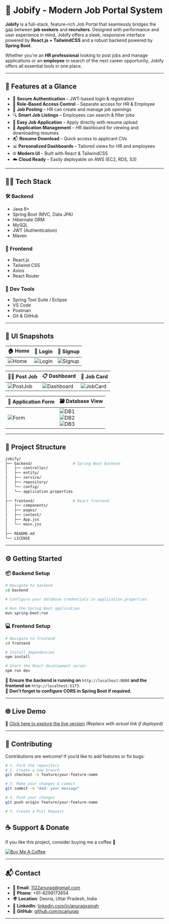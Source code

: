 # 💼 Jobify - Modern Job Portal System

**Jobify** is a full-stack, feature-rich Job Portal that seamlessly bridges the gap between **job seekers** and **recruiters**. Designed with performance and user experience in mind, Jobify offers a sleek, responsive interface powered by **React.js + TailwindCSS** and a robust backend powered by **Spring Boot**.

Whether you're an **HR professional** looking to post jobs and manage applications or an **employee** in search of the next career opportunity, Jobify offers all essential tools in one place.

---

## 🚀 Features at a Glance

- 🔐 **Secure Authentication** – JWT-based login & registration
- 👥 **Role-Based Access Control** – Separate access for HR & Employee
- 📝 **Job Posting** – HR can create and manage job openings
- 🔍 **Smart Job Listings** – Employees can search & filter jobs
- 📄 **Easy Job Application** – Apply directly with resume upload
- 📂 **Application Management** – HR dashboard for viewing and downloading resumes
- 📬 **Resume Download** – Quick access to applicant CVs
- 📊 **Personalized Dashboards** – Tailored views for HR and employees
- 🌐 **Modern UI** – Built with React & TailwindCSS
- ☁️ **Cloud Ready** – Easily deployable on AWS (EC2, RDS, S3)

---

## 🧑‍💻 Tech Stack

### 🛠 Backend
- Java 8+
- Spring Boot (MVC, Data JPA)
- Hibernate ORM
- MySQL
- JWT (Authentication)
- Maven

### 🎨 Frontend
- React.js
- Tailwind CSS
- Axios
- React Router

### 🧰 Dev Tools
- Spring Tool Suite / Eclipse
- VS Code
- Postman
- Git & GitHub

---

## 📸 UI Snapshots

| 🏠 Home | 🔐 Login | 📝 Signup |
|--------|----------|-----------|
| ![Home](https://github.com/user-attachments/assets/cc89fb43-458c-42cf-ae44-c9a12a74019c) | ![Login](https://github.com/user-attachments/assets/5103ce72-fe4f-4ca6-b5b1-31a20aa5515c) | ![Signup](https://github.com/user-attachments/assets/3ca640c4-c6db-48a2-b7cf-2e4b2e47d1dd) |

| 🧑‍💼 Post Job | 📋 Dashboard | 📂 Job Card |
|--------------|--------------|-------------|
| ![PostJob](https://github.com/user-attachments/assets/f79787f7-4736-4aec-ac71-79cc30b15451) | ![Dashboard](https://github.com/user-attachments/assets/f67e95a9-9223-4be9-bb83-02a1c91dd7c5) | ![JobCard](https://github.com/user-attachments/assets/9a7d5fe7-5e10-4824-95f1-1cd1ec741581) |

| 🧾 Application Form | 🗃️ Database View |
|---------------------|------------------|
| ![Form](https://github.com/user-attachments/assets/0636228e-64c5-4a30-8aa3-ce190898842f) | ![DB1](https://github.com/user-attachments/assets/53e6bfac-9751-42f4-b6ad-e56a98c3f201)<br>![DB2](https://github.com/user-attachments/assets/f8c53305-91e6-4ff0-bdc4-45219e9754be)<br>![DB3](https://github.com/user-attachments/assets/f877e678-09e0-4bdc-a80d-e78231fdb1e4) |

---

## 📂 Project Structure

```bash
jobify/
├── backend/                  # Spring Boot backend
│   ├── controller/
│   ├── entity/
│   ├── service/
│   ├── repository/
│   └── config/
│   └── application.properties
│
├── frontend/                 # React frontend
│   ├── components/
│   ├── pages/
│   ├── context/
│   ├── App.jsx
│   └── main.jsx
│
├── README.md
└── LICENSE
```

---

## ⚙️ Getting Started

### 📦 Backend Setup

```bash
# Navigate to backend
cd backend

# Configure your database credentials in application.properties

# Run the Spring Boot application
mvn spring-boot:run
```

### 💻 Frontend Setup

```bash
# Navigate to frontend
cd frontend

# Install dependencies
npm install

# Start the React development server
npm run dev
```

📌 **Ensure the backend is running on** `http://localhost:8080` **and the frontend on** `http://localhost:5173`.  
📌 **Don't forget to configure CORS in Spring Boot if required.**

---

## 🌐 Live Demo

🔗 [Click here to explore the live version](https://your-jobify-demo-link.com) *(Replace with actual link if deployed)*

---

## 🤝 Contributing

Contributions are welcome! If you’d like to add features or fix bugs:

```bash
# 1. Fork the repository
# 2. Create a new branch
git checkout -b feature/your-feature-name

# 3. Make your changes & commit
git commit -m "Add: your message"

# 4. Push your changes
git push origin feature/your-feature-name

# 5. Create a Pull Request
```


## ☕ Support & Donate

If you like this project, consider buying me a coffee 💖

[![Buy Me A Coffee](https://user-images.githubusercontent.com/25067102/154570688-9e143f2b-fee3-4b05-a9d2-a7a3013b2b51.png)](https://buymeacoffee.com/1122anuragg)

---

## 📬 Contact

- 📧 **Email**: [1122anurag@gmail.com](mailto:1122anurag@gmail.com)  
- 📱 **Phone**: +91-8299173654  
- 🌍 **Location**: Deoria, Uttar Pradesh, India  
- 🔗 **LinkedIn**: [linkedin.com/in/anuragxsingh]([https://linkedin.com/in](https://www.linkedin.com/in/scanurag/))  
- 🔗 **GitHub**: [github.com/scanurag](https://github.com/scanurag)

---
